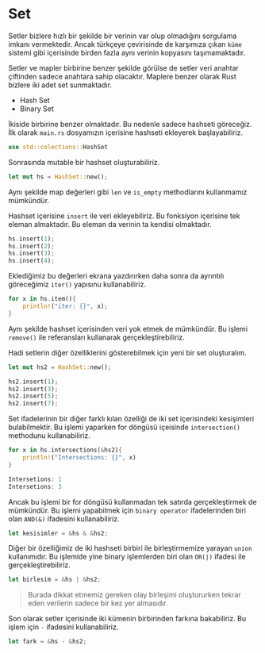 # Set

Setler bizlere hızlı bir şekilde bir verinin var olup olmadığını sorgulama imkanı vermektedir. Ancak türkçeye çevirisinde de karşımıza çıkan `küme` sistemi gibi içerisinde birden fazla aynı verinin kopyasını taşımamaktadır. 

Setler ve mapler birbirine benzer şekilde görülse de setler veri anahtar çiftinden sadece anahtara sahip olacaktır. Maplere benzer olarak Rust bizlere iki adet set sunmaktadır.

- Hash Set
- Binary Set

İkiside birbirine benzer olmaktadır. Bu nedenle sadece hashseti göreceğiz. İlk olarak `main.rs` dosyamızın içerisine hashseti ekleyerek başlayabiliriz.

```Rust
use std::colections::HashSet
```

Sonrasında mutable bir hashset oluşturabiliriz.

```Rust
let mut hs = HashSet::new();
```

Aynı şekilde map değerleri gibi `len` ve `is_empty` methodlarını kullanmamız mümkündür. 

Hashset içerisine `insert` ile veri ekleyebiliriz. Bu fonksiyon içerisine tek eleman almaktadır. Bu eleman da verinin ta kendisi olmaktadır. 

```Rust
hs.insert(1);
hs.insert(2);
hs.insert(3);
hs.insert(4);
```

Eklediğimiz bu değerleri ekrana yazdırırken daha sonra da ayrıntılı göreceğimiz `iter()` yapısınu kullanabiliriz. 

```Rust
for x in hs.item(){
    println!("iter: {}", x); 
}
```

Aynı şekilde hashset içerisinden veri yok etmek de mümkündür. Bu işlemi `remove()` ile referansları kullanarak gerçekleştirebiliriz. 

Hadi setlerin diğer özelliklerini gösterebilmek için yeni bir set oluşturalım. 

```Rust
let mut hs2 = HashSet::new();

hs2.insert(1);
hs2.insert(3);
hs2.insert(5);
hs2.insert(7);

```

Set ifadelerinin bir diğer farklı kılan özelliği de iki set içerisindeki kesişimleri bulabilmektir. Bu işlemi yaparken for döngüsü içeisinde `intersection()` methodunu kullanabiliriz.

```Rust
for x in hs.intersections(&hs2){
    println!("Intersections: {}", x)
}
```

```Rust
Intersetions: 1
Intersetions: 3
```

Ancak bu işlemi bir for döngüsü kullanmadan tek satırda gerçekleştirmek de mümkündür. Bu işlemi yapabilmek için `binary operator` ifadelerinden biri olan `AND(&)` ifadesini kullanabiliriz.

```Rust
let kesisimler = &hs & &hs2; 
```

Diğer bir özelliğimiz de iki hashseti birbiri ile birleştirmemize yarayan `union` kullanımıdır. Bu işlemide yine binary işlemlerden biri olan `OR(|)` ifadesi ile gerçekleştirebiliriz.

```Rust
let birlesim = &hs | &hs2;
```
> Burada dikkat etmemiz gereken olay birleşimi oluştururken tekrar eden verilerin sadece bir kez yer almasıdır. 

Son olarak setler içerisinde iki kümenin birbirinden farkına bakabiliriz. Bu işlem için `-` ifadesini kullanabiliriz.

```Rust
let fark = &hs - &hs2;
```
